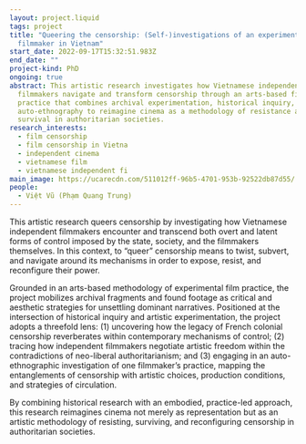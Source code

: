 ```yaml
---
layout: project.liquid
tags: project
title: "Queering the censorship: (Self-)investigations of an experimental
  filmmaker in Vietnam"
start_date: 2022-09-17T15:32:51.983Z
end_date: ""
project-kind: PhD
ongoing: true
abstract: This artistic research investigates how Vietnamese independent
  filmmakers navigate and transform censorship through an arts-based film
  practice that combines archival experimentation, historical inquiry, and
  auto-ethnography to reimagine cinema as a methodology of resistance and
  survival in authoritarian societies.
research_interests:
  - film censorship
  - film censorship in Vietna
  - independent cinema
  - vietnamese film
  - vietnamese independent fi
main_image: https://ucarecdn.com/511012ff-96b5-4701-953b-92522db87d55/
people:
  - Việt Vũ (Phạm Quang Trung)
---
```

This artistic research queers censorship by investigating how Vietnamese independent filmmakers encounter and transcend both overt and latent forms of control imposed by the state, society, and the filmmakers themselves. In this context, to “queer” censorship means to twist, subvert, and navigate around its mechanisms in order to expose, resist, and reconfigure their power.

Grounded in an arts-based methodology of experimental film practice, the project mobilizes archival fragments and found footage as critical and aesthetic strategies for unsettling dominant narratives. Positioned at the intersection of historical inquiry and artistic experimentation, the project adopts a threefold lens: (1) uncovering how the legacy of French colonial censorship reverberates within contemporary mechanisms of control; (2) tracing how independent filmmakers negotiate artistic freedom within the contradictions of neo-liberal authoritarianism; and (3) engaging in an auto-ethnographic investigation of one filmmaker’s practice, mapping the entanglements of censorship with artistic choices, production conditions, and strategies of circulation.

By combining historical research with an embodied, practice-led approach, this research reimagines cinema not merely as representation but as an artistic methodology of resisting, surviving, and reconfiguring censorship in authoritarian societies.